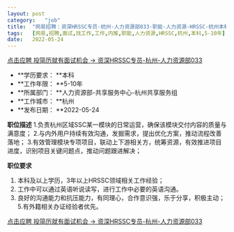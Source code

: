 ```yaml
---
layout:	post
category:	"job"
title:	"网易招聘：资深HRSSC专员-杭州-人力资源部033-职能-人力资源-HRSSC-杭州本科5-10年"
tags:	[网易,招聘,面试,找工作,工作,内推,职能,人力资源,HRSSC,杭州,本科,5-10年]
date:	2022-05-24
---
```


[点击应聘 投简历就有面试机会 -> 资深HRSSC专员-杭州-人力资源部033](http://mobile.bole.netease.com/bole/boleDetail?id=36647&employeeId=346f03c3cda5f04c&key=all)



- **学历要求： **本科
- **工作年限： **5-10年
- **所属部门： **人力资源部-共享服务中心-杭州共享服务组
- **工作城市： **杭州
- **发布日期： **2022-05-24



**职位描述**
1.负责杭州区域SSC某一模块的日常运营，确保该模块交付内容的质量与满意度；
2.与内外用户持续有效沟通，发掘需求，提出优化方案，推动流程改善落地；
3.有效管理模块专项项目，联动上下游相关方，统筹资源，有效推进项目进度，识别项目关键问题点，推动问题跟进解决；





**职位要求**
1. 本科及以上学历，3年以上HRSSC领域相关工作经验；
2. 工作中可以通过英语听说读写，进行工作中必要的英语沟通。
3. 良好的沟通能力和抗压能力，有同理心，合作意识强，乐于分享，积极主动；
5.有外籍相关办证经验者优先。




[点击应聘 投简历就有面试机会 -> 资深HRSSC专员-杭州-人力资源部033](http://mobile.bole.netease.com/bole/boleDetail?id=36647&employeeId=346f03c3cda5f04c&key=all)